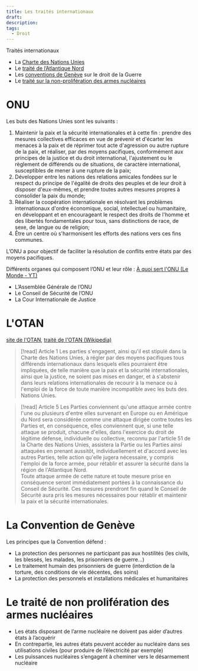 ```yaml
---
title: Les traités internationaux
draft: 
description: 
tags:
  - Droit
---
```

Traités internationaux
- La [Charte des Nations Unies](https://www.un.org/fr/about-us/un-charter)
- Le [traité de l’Atlantique Nord](https://www.nato.int/cps/fr/natohq/official_texts_17120.htm)
- Les [conventions de Genève](https://www.youtube.com/watch?v=P7GeqJ2JPtU&t=3s) sur le droit de la Guerre
- Le [traité sur la non-prolifération des armes nucléaires](https://treaties.un.org/doc/Publication/UNTS/Volume%20729/volume-729-I-10485-French.pdf?_gl=1*tq15q3*_ga*MTkwMjE2NDk3OC4xNzI1MDg5MDE3*_ga_TK9BQL5X7Z*MTcyNTA4OTAxNi4xLjEuMTcyNTA4OTM1NS4wLjAuMA..)
# ONU
Les buts des Nations Unies sont les suivants :
1. Maintenir la paix et la sécurité internationales et à cette fin : prendre des mesures collectives efficaces en vue de prévenir et d'écarter les menaces à la paix et de réprimer tout acte d'agression ou autre rupture de la paix, et réaliser, par des moyens pacifiques, conformément aux principes de la justice et du droit international, l'ajustement ou le règlement de différends ou de situations, de caractère international, susceptibles de mener à une rupture de la paix;
2. Développer entre les nations des relations amicales fondées sur le respect du principe de l'égalité de droits des peuples et de leur droit à disposer d'eux-mêmes, et prendre toutes autres mesures propres à consolider la paix du monde;
3. Réaliser la coopération internationale en résolvant les problèmes internationaux d'ordre économique, social, intellectuel ou humanitaire, en développant et en encourageant le respect des droits de l'homme et des libertés fondamentales pour tous, sans distinctions de race, de sexe, de langue ou de religion;
4. Être un centre où s'harmonisent les efforts des nations vers ces fins communes.

L’ONU a pour objectif de faciliter la résolution de conflits entre états par des moyens pacifiques.

Différents organes qui composent l’ONU et leur rôle : [À quoi sert l'ONU (Le Monde - YT)](https://www.youtube.com/watch?v=0PbMbTCEi1I)
- L’Assemblée Générale de l’ONU
- Le Conseil de Sécurité de l’ONU
- La Cour Internationale de Justice

# L'OTAN
[site de l'OTAN](https://www.nato.int/nato-welcome/index_fr.html), [traité de l'OTAN (Wikipedia)](https://fr.wikipedia.org/wiki/Trait%C3%A9_de_l%27Atlantique_nord#)
> [!read] Article 1
> Les parties s'engagent, ainsi qu'il est stipulé dans la Charte des Nations Unies, à régler par des moyens pacifiques tous différends internationaux dans lesquels elles pourraient être impliquées, de telle manière que la paix et la sécurité internationales, ainsi que la justice, ne soient pas mises en danger, et à s'abstenir dans leurs relations internationales de recourir à la menace ou à l'emploi de la force de toute manière incompatible avec les buts des Nations Unies.

> [!read] Article 5
> Les Parties conviennent qu'une attaque armée contre l'une ou plusieurs d'entre elles survenant en Europe ou en Amérique du Nord sera considérée comme une attaque dirigée contre toutes les Parties et, en conséquence, elles conviennent que, si une telle attaque se produit, chacune d'elles, dans l'exercice du droit de légitime défense, individuelle ou collective, reconnu par l'article 51 de la Charte des Nations Unies, assistera la Partie ou les Parties ainsi attaquées en prenant aussitôt, individuellement et d'accord avec les autres Parties, telle action qu'elle jugera nécessaire, y compris l'emploi de la force armée, pour rétablir et assurer la sécurité dans la région de l'Atlantique Nord.  
> Toute attaque armée de cette nature et toute mesure prise en conséquence seront immédiatement portées à la connaissance du Conseil de Sécurité. Ces mesures prendront fin quand le Conseil de Sécurité aura pris les mesures nécessaires pour rétablir et maintenir la paix et la sécurité internationales.

# La Convention de Genève
Les principes que la Convention défend : 
- La protection des personnes ne participant pas aux hostilités (les civils, les blessés, les malades, les prisonniers de guerre…)
- Le traitement humain des prisonniers de guerre (interdiction de la torture, des conditions de vie décentes, des soins)
- La protection des personnels et installations médicales et humanitaires

# Le traité de non prolifération des armes nucléaires
- Les états disposant de l’arme nucléaire ne doivent pas aider d’autres états à l’acquérir
- En contrepartie, les autres états peuvent accéder au nucléaire dans ses utilisations civiles (pour produire de l’électricité par exemple)
- Les puissances nucléaires s’engagent à cheminer vers le désarmement nucléaire
